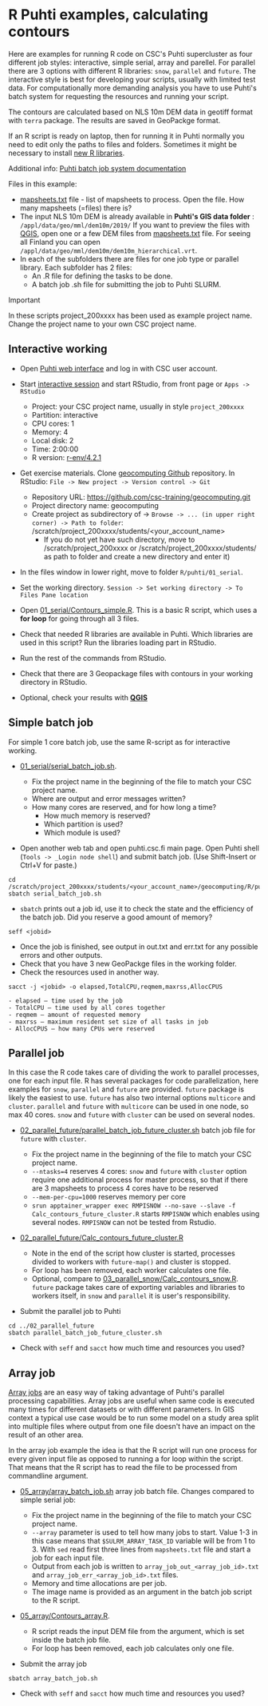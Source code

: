 # R Puhti examples, calculating contours
Here are examples for running R code on CSC's Puhti supercluster as four different job styles: interactive, simple serial, array and parellel. For parallel there are 3 options with different R libraries: `snow`, `parallel` and `future`. The interactive style is best for developing your scripts, usually with limited test data. For computationally more demanding analysis you have to use Puhti's batch system for requesting the resources and running your script. 

The contours are calculated based on NLS 10m DEM data in geotiff format with `terra` package. The results are saved in GeoPackge format. 

If an R script is ready on laptop, then for running it in Puhti normally you need to edit only the paths to files and folders. Sometimes it might be necessary to install [new R libraries](https://docs.csc.fi/apps/r-env/#r-package-installations).

Additional info: [Puhti batch job system documentation](https://docs.csc.fi/computing/running/creating-job-scripts/)

Files in this example:
* [mapsheets.txt](mapsheets.txt) file - list of mapsheets to process. Open the file. How many mapsheets (=files) there is?
* The input NLS 10m DEM is already available in **Puhti&#39;s GIS data folder** : `/appl/data/geo/mml/dem10m/2019/` If you want to preview the files with [QGIS](https://docs.csc.fi/apps/qgis/), open one or a few DEM files from [mapsheets.txt](mapsheets.txt) file. For seeing all Finland you can open `/appl/data/geo/mml/dem10m/dem10m_hierarchical.vrt`.
* In each of the subfolders there are files for one job type or parallel library. Each subfolder has 2 files:
    * An .R file for defining the tasks to be done.
    * A batch job .sh file for submitting the job to Puhti SLURM.
 
> [!IMPORTANT]  
> In these scripts project_200xxxx has been used as example project name. Change the project name to your own CSC project name.

## Interactive working 

* Open [Puhti web interface](https://puhti.csc.fi) and log in with CSC user account.
* Start [interactive session](https://docs.csc.fi/computing/running/interactive-usage/) and start RStudio, from front page or `Apps -> RStudio`
  * Project: your CSC project name, usually in style `project_200xxxx`
  * Partition: interactive
  * CPU cores: 1
  * Memory: 4
  * Local disk: 2
  * Time: 2:00:00
  * R version: [r-env/4.2.1](https://docs.csc.fi/apps/r-env-for-gis/)

* Get exercise materials. Clone [geocomputing Github](https://github.com/csc-training/geocomputing) repository. In RStudio: `File -> New project -> Version control -> Git`
  * Repository URL: https://github.com/csc-training/geocomputing.git
  * Project directory name: geocomputing
  * Create project as subdirectory of -> `Browse -> ... (in upper right corner) -> Path to folder`: /scratch/project_200xxxx/students/<your_account_name>
  	* If you do not yet have such directory, move to /scratch/project_200xxxx or /scratch/project_200xxxx/students/ as path to folder and create a new directory and enter it)
* In the files window in lower right, move to folder `R/puhti/01_serial`.
* Set the working directory. `Session -> Set working directory -> To Files Pane location`

* Open [01_serial/Contours_simple.R](01_serial/Contours_simple.R). This is a basic R script, which uses a **for loop** for going through all 3 files. 
* Check that needed R libraries are available in Puhti. Which libraries are used in this script? Run the libraries loading part in RStudio. 
* Run the rest of the commands from RStudio. 
* Check that there are 3 Geopackage files with contours in your working directory in RStudio.
* Optional, check your results with **[QGIS](https://docs.csc.fi/apps/qgis/)**

## Simple batch job
For simple 1 core batch job, use the same R-script as for interactive working.

* [01_serial/serial_batch_job.sh](01_serial/serial_batch_job.sh).
	* Fix the project name in the beginning of the file to match your CSC project name.
  	* Where are output and error messages written?
 	* How many cores are reserved, and for how long a time?
    	* How much memory is reserved?
     	* Which partition is used?
      	* Which module is used?

* Open another web tab and open puhti.csc.fi main page. Open Puhti shell (`Tools -> _Login node shell`) and submit batch job. (Use Shift-Insert or Ctrl+V for paste.)
```
cd /scratch/project_200xxxx/students/<your_account_name>/geocomputing/R/puhti/01_serial
sbatch serial_batch_job.sh
``` 
* `sbatch` prints out a job id, use it to check the state and the efficiency of the batch job. Did you reserve a good amount of memory?
```
seff <jobid>
```
* Once the job is finished, see output in out.txt and err.txt for any possible errors and other outputs. 
* Check that you have 3 new GeoPackge files in the working folder.
* Check the resources used in another way. 
```
sacct -j <jobid> -o elapsed,TotalCPU,reqmem,maxrss,AllocCPUS
```

	- elapsed – time used by the job
	- TotalCPU – time used by all cores together
	- reqmem – amount of requested memory
	- maxrss – maximum resident set size of all tasks in job
	- AllocCPUS – how many CPUs were reserved

## Parallel job 
In this case the R code takes care of dividing the work to parallel processes, one for each input file. R has several packages for code parallelization, here examples for `snow`, `parallel` and `future` are provided. `future` package is likely the easiest to use. `future` has also two internal options `multicore` and `cluster`. `parallel` and `future` with `multicore` can be used in one node, so max 40 cores. `snow` and `future` with `cluster` can be used on several nodes. 

* [02_parallel_future/parallel_batch_job_future_cluster.sh](02_parallel_future/parallel_batch_job_future_cluster.sh) batch job file for `future` with `cluster`.
	* Fix the project name in the beginning of the file to match your CSC project name.
  	* `--ntasks=4` reserves 4 cores: `snow` and `future` with `cluster` option require one additional process for master process, so that if there are 3 mapsheets to process 4 cores have to be reserved
	* `--mem-per-cpu=1000` reserves memory per core
	* `srun apptainer_wrapper exec RMPISNOW --no-save --slave -f Calc_contours_future_cluster.R` starts `RMPISNOW` which enables using several nodes. `RMPISNOW` can not be tested from Rstudio.
*  [02_parallel_future/Calc_contours_future_cluster.R](02_parallel_future/Calc_contours_future_cluster.R)
	* Note in the end of the script how cluster is started, processes divided to workers with `future-map()` and cluster is stopped.
	* For loop has been removed, each worker calculates one file.
	* Optional, compare to [03_parallel_snow/Calc_contours_snow.R](03_parallel_snow/Calc_contours_snow.R). `future` package takes care of exporting variables and libraries to workers itself, in `snow` and `parallel` it is user's responsibility.

* Submit the parallel job to Puhti
```
cd ../02_parallel_future
sbatch parallel_batch_job_future_cluster.sh
```
* Check with `seff` and `sacct` how much time and resources you used?

## Array job
[Array jobs](https://docs.csc.fi/computing/running/array-jobs/) are an easy way of taking advantage of Puhti's parallel processing capabilities. Array jobs are useful when same code is executed many times for different datasets or with different parameters. In GIS context a typical use case would be to run some model on a study area split into multiple files where output from one file doesn't have an impact on the result of an other area. 

In the array job example the idea is that the R script will run one process for every given input file as opposed to running a for loop within the script. That means that the R script has to read the file to be processed from commandline argument. 

* [05_array/array_batch_job.sh](05_array/array_batch_job.sh) array job batch file. Changes compared to simple serial job:
    * Fix the project name in the beginning of the file to match your CSC project name.
    * `--array` parameter is used to tell how many jobs to start. Value 1-3 in this case means that `$SULRM_ARRAY_TASK_ID` variable will be from 1 to 3. With `sed` read first three lines from `mapsheets.txt` file and start a job for each input file. 
	* Output from each job is written to `array_job_out_<array_job_id>.txt` and `array_job_err_<array_job_id>.txt` files. 
	* Memory and time allocations are per job.
	* The image name is provided as an argument in the batch job script to the R script. 
	
* [05_array/Contours_array.R](05_array/Contours_array.R). 
    * R script reads the input DEM file from the argument, which is set inside the batch job file. 
	* For loop has been removed, each job calculates only one file.
	
* Submit the array job
```
sbatch array_batch_job.sh
```
* Check with `seff` and `sacct` how much time and resources you used?
